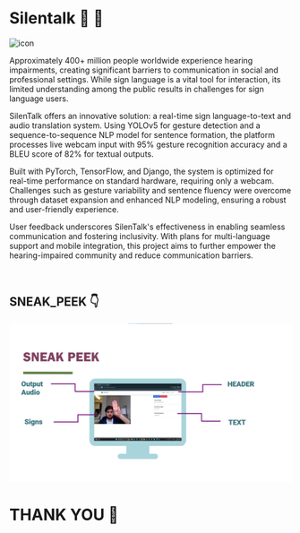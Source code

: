 # Silentalk :wave: :love_you_gesture:

![icon](https://github.com/user-attachments/assets/5790484d-6158-4029-b2c6-8954db1b018f)

Approximately 400+ million people worldwide experience hearing impairments, creating significant barriers to communication in social and professional settings. While sign language is a vital tool for interaction, its limited understanding among the public results in challenges for sign language users.

SilenTalk offers an innovative solution: a real-time sign language-to-text and audio translation system. Using YOLOv5 for gesture detection and a sequence-to-sequence NLP model for sentence formation, the platform processes live webcam input with 95% gesture recognition accuracy and a BLEU score of 82% for textual outputs.

Built with PyTorch, TensorFlow, and Django, the system is optimized for real-time performance on standard hardware, requiring only a webcam. Challenges such as gesture variability and sentence fluency were overcome through dataset expansion and enhanced NLP modeling, ensuring a robust and user-friendly experience.

User feedback underscores SilenTalk's effectiveness in enabling seamless communication and fostering inclusivity. With plans for multi-language support and mobile integration, this project aims to further empower the hearing-impaired community and reduce communication barriers.

<br>

## SNEAK_PEEK :point_down:
![](https://github.com/LalithChoudharyG/SilenTalk/blob/main/SNEAKPEEK/SP-1.png)
<br>
# THANK YOU 💙


